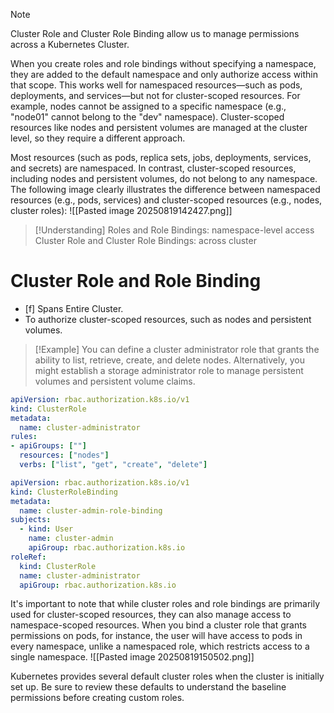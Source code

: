 > [!Note]
> Cluster Role and Cluster Role Binding allow us to manage permissions across a Kubernetes Cluster.

When you create roles and role bindings without specifying a namespace, they are added to the default namespace and only authorize access within that scope. This works well for namespaced resources—such as pods, deployments, and services—but not for cluster-scoped resources. For example, nodes cannot be assigned to a specific namespace (e.g., "node01" cannot belong to the "dev" namespace). Cluster-scoped resources like nodes and persistent volumes are managed at the cluster level, so they require a different approach.

Most resources (such as pods, replica sets, jobs, deployments, services, and secrets) are namespaced. In contrast, cluster-scoped resources, including nodes and persistent volumes, do not belong to any namespace. The following image clearly illustrates the difference between namespaced resources (e.g., pods, services) and cluster-scoped resources (e.g., nodes, cluster roles):
![[Pasted image 20250819142427.png]]

>[!Understanding]
>Roles and Role Bindings: namespace-level access
>Cluster Role and Cluster Role Bindings: across cluster

# Cluster Role and Role Binding

- [f] Spans Entire Cluster.
- To authorize cluster-scoped resources, such as nodes and persistent volumes.

>[!Example]
>You can define a cluster administrator role that grants the ability to list, retrieve, create, and delete nodes. Alternatively, you might establish a storage administrator role to manage persistent volumes and persistent volume claims.

```yaml
apiVersion: rbac.authorization.k8s.io/v1
kind: ClusterRole
metadata:
  name: cluster-administrator
rules:
- apiGroups: [""]
  resources: ["nodes"]
  verbs: ["list", "get", "create", "delete"]
```

```yaml
apiVersion: rbac.authorization.k8s.io/v1
kind: ClusterRoleBinding
metadata:
  name: cluster-admin-role-binding
subjects:
  - kind: User
    name: cluster-admin
    apiGroup: rbac.authorization.k8s.io
roleRef:
  kind: ClusterRole
  name: cluster-administrator
  apiGroup: rbac.authorization.k8s.io
```

It's important to note that while cluster roles and role bindings are primarily used for cluster-scoped resources, they can also manage access to namespace-scoped resources. When you bind a cluster role that grants permissions on pods, for instance, the user will have access to pods in every namespace, unlike a namespaced role, which restricts access to a single namespace.
![[Pasted image 20250819150502.png]]

Kubernetes provides several default cluster roles when the cluster is initially set up. Be sure to review these defaults to understand the baseline permissions before creating custom roles.
